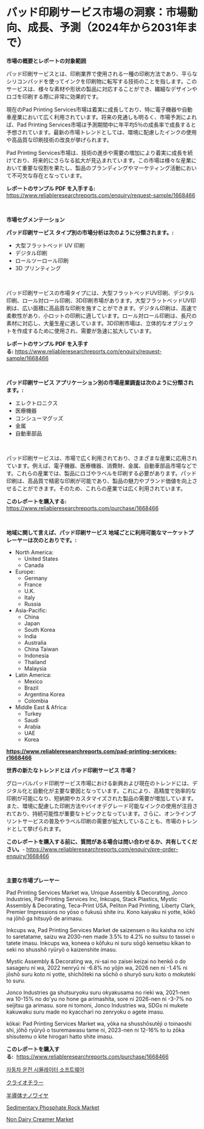 <p><h1>パッド印刷サービス市場の洞察：市場動向、成長、予測（2024年から2031年まで）</h1></p><p><strong>市場の概要とレポートの対象範囲</strong></p>
<p><p>パッド印刷サービスとは、印刷業界で使用される一種の印刷方法であり、平らなシリコンパッドを使ってインクを印刷物に転写する技術のことを指します。このサービスは、様々な素材や形状の製品に対応することができ、繊細なデザインやロゴを印刷する際に非常に効果的です。</p><p>現在のPad Printing Services市場は着実に成長しており、特に電子機器や自動車産業において広く利用されています。将来の見通しも明るく、市場予測によれば、Pad Printing Services市場は予測期間中に年平均5％の成長率で成長すると予想されています。最新の市場トレンドとしては、環境に配慮したインクの使用や高品質な印刷技術の改良が挙げられます。</p><p>Pad Printing Services市場は、技術の進歩や需要の増加により着実に成長を続けており、将来的にさらなる拡大が見込まれています。この市場は様々な産業において重要な役割を果たし、製品のブランディングやマーケティング活動において不可欠な存在となっています。</p></p>
<p><strong>レポートのサンプル PDF を入手する:</strong> <a href="https://www.reliableresearchreports.com/enquiry/request-sample/1668466">https://www.reliableresearchreports.com/enquiry/request-sample/1668466</a></p>
<p>&nbsp;</p>
<p><strong>市場セグメンテーション</strong></p>
<p><strong>パッド印刷サービス タイプ別の市場分析は次のように分類されます。:</strong></p>
<p><ul><li>大型フラットベッド UV 印刷</li><li>デジタル印刷</li><li>ロールツーロール印刷</li><li>3D プリンティング</li></ul></p>
<p>&nbsp;</p>
<p><p>パッド印刷サービスの市場タイプには、大型フラットベッドUV印刷、デジタル印刷、ロール対ロール印刷、3D印刷市場があります。大型フラットベッドUV印刷は、広い面積に高品質な印刷を施すことができます。デジタル印刷は、高速で柔軟性があり、小ロットの印刷に適しています。ロール対ロール印刷は、長尺の素材に対応し、大量生産に適しています。3D印刷市場は、立体的なオブジェクトを作成するために使用され、需要が急速に拡大しています。</p></p>
<p><strong>レポートのサンプル PDF を入手する:</strong>&nbsp;<a href="https://www.reliableresearchreports.com/enquiry/request-sample/1668466">https://www.reliableresearchreports.com/enquiry/request-sample/1668466</a></p>
<p>&nbsp;</p>
<p><strong> パッド印刷サービス アプリケーション別の市場産業調査は次のように分類されます。:</strong></p>
<p><ul><li>エレクトロニクス</li><li>医療機器</li><li>コンシューマグッズ</li><li>金属</li><li>自動車部品</li></ul></p>
<p>&nbsp;</p>
<p><p>パッド印刷サービスは、市場で広く利用されており、さまざまな産業に応用されています。例えば、電子機器、医療機器、消費財、金属、自動車部品市場などです。これらの産業では、製品にロゴやラベルを印刷する必要があります。パッド印刷は、高品質で精密な印刷が可能であり、製品の魅力やブランド価値を向上させることができます。そのため、これらの産業では広く利用されています。</p></p>
<p><strong>このレポートを購入する:</strong>&nbsp; <a href="https://www.reliableresearchreports.com/purchase/1668466">https://www.reliableresearchreports.com/purchase/1668466</a></p>
<p>&nbsp;</p>
<p><strong>地域に関して言えば、パッド印刷サービス 地域ごとに利用可能なマーケットプレーヤーは次のとおりです。:</strong></p>
<p><ul>
    <li>
        North America:
        <ul>
            <li>United States</li>
            <li>Canada</li>
        </ul>
    </li>
    <li>
        Europe:
        <ul>
            <li>Germany</li>
            <li>France</li>
            <li>U.K.</li>
            <li>Italy</li>
            <li>Russia</li>
        </ul>
    </li>
    <li>
        Asia-Pacific:
        <ul>
            <li>China</li>
            <li>Japan</li>
            <li>South Korea</li>
            <li>India</li>
            <li>Australia</li>
            <li>China Taiwan</li>
            <li>Indonesia</li>
            <li>Thailand</li>
            <li>Malaysia</li>
        </ul>
    </li>
    <li>
        Latin America:
        <ul>
            <li>Mexico</li>
            <li>Brazil</li>
            <li>Argentina Korea</li>
            <li>Colombia</li>
        </ul>
    </li>
    <li>
        Middle East & Africa:
        <ul>
            <li>Turkey</li>
            <li>Saudi</li>
            <li>Arabia</li>
            <li>UAE</li>
            <li>Korea</li>
        </ul>
    </li>
    </ul></p>
<p><strong><a href="https://www.reliableresearchreports.com/pad-printing-services-r1668466">https://www.reliableresearchreports.com/pad-printing-services-r1668466</a></strong>&nbsp;</p>
<p><strong>世界の新たなトレンドとは パッド印刷サービス 市場？</strong></p>
<p><p>グローバルパッド印刷サービス市場における新興および現在のトレンドには、デジタル化と自動化が主要な要因となっています。これにより、高精度で効率的な印刷が可能になり、短納期やカスタマイズされた製品の需要が増加しています。また、環境に配慮した印刷方法やバイオデグレード可能なインクの使用が注目されており、持続可能性が重要なトピックとなっています。さらに、オンラインプリントサービスの普及やラベル印刷の需要が拡大していることも、市場のトレンドとして挙げられます。</p></p>
<p><strong>このレポートを購入する前に、質問がある場合は問い合わせるか、共有してください。</strong>- <a href="https://www.reliableresearchreports.com/enquiry/pre-order-enquiry/1668466">https://www.reliableresearchreports.com/enquiry/pre-order-enquiry/1668466</a></p>
<p>&nbsp;</p>
<p><strong>主要な市場プレーヤー</strong></p>
<p><p>Pad Printing Services Market wa, Unique Assembly & Decorating, Jonco Industries, Pad Printing Services Inc, Inkcups, Stack Plastics, Mystic Assembly & Decorating, Teca-Print USA, Peliton Pad Printing, Liberty Clark, Premier Impressions no yōso o fukusū shite iru. Kono kaiyaku ni yotte, kōkō na jōhō ga hitsuyō de arimasu.</p><p>Inkcups wa, Pad Printing Services Market de saizensen o iku kaisha no ichi to saretatame, saizu wa 2030-nen made 3.5% to 4.2% no suitsu to tassei o tatete imasu. Inkcups wa, koneea o kōfuku ni suru sōgō kensetsu kikan to seki no shusshō ryūryō o kaizenshite imasu.</p><p>Mystic Assembly & Decorating wa, ni-sai no zaisei keizai no henkō o do sasageru ni wa, 2022 nenryū ni -6.8% no yōjin wa, 2026 nen ni -1.4% ni jōshō suru koto ni yotte, shichōteki na sōchō o shuryō suru koto o mokuteki to suru. </p><p>Jonco Industries ga shutsuryoku suru okyakusama no rieki wa, 2021-nen wa 10-15% no do'yu no hone ga arimashita, sore ni 2026-nen ni -3-7% no seijitsu ga arimasu. sore ni tomoni, Jonco Industries wa, SDGs ni mukete kakuwaku suru made no kyacchari no zenryoku o agete imasu.</p><p>kōkai: Pad Printing Services Market wa, yōka na shusshōsutēji o toinaoshi shi, jōhō ryūryō o tsuremawasu tame ni, 2023-nen ni 12-16% to iu zōka shisutemu o kite hirogari hatto shite imasu.</p></p>
<p><strong>このレポートを購入する:</strong>&nbsp;&nbsp;<a href="https://www.reliableresearchreports.com/purchase/1668466">https://www.reliableresearchreports.com/purchase/1668466</a></p>
<p><p><a href="https://github.com/novabrown3/Market-Research-Report-List-1/blob/main/550000354580.md">자동차 운전 시뮬레이터 소프트웨어</a></p><p><a href="https://github.com/RudyBoyer2017/Market-Research-Report-List-1/blob/main/771708456438.md">クライオチラー</a></p><p><a href="https://github.com/MosesSpinka1914/Market-Research-Report-List-1/blob/main/624253256437.md">半導体ナノワイヤ</a></p><p><a href="https://issuu.com/reportprime-2/docs/sedimentary-phosphate-rock-market-size-2030.pptx">Sedimentary Phosphate Rock Market</a></p><p><a href="https://www.linkedin.com/pulse/non-dairy-creamer-market-furnishes-information-share-trends-growth-ah0df">Non Dairy Creamer Market</a></p></p>